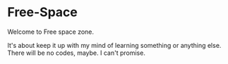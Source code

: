 # Free-Space
Welcome to Free space zone.

It's about keep it up with my mind of learning something or anything else.
There will be no codes, maybe. I can't promise.
